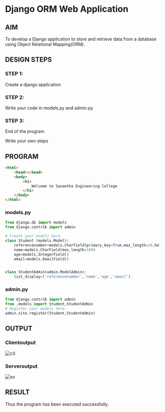 # Django ORM Web Application

## AIM

To develop a Django application to store and retrieve data from a database using Object Relational Mapping(ORM).

## DESIGN STEPS

### STEP 1:

Create a django application

### STEP 2:

Write your code in models.py and admin.py

### STEP 3:
End of the program

Write your own steps

## PROGRAM
```html
<html>
    <head></head>
    <body>
        <h1>
            Welcome to Saveetha Engineering College
        </h1>
    </body>
</html>
```
### models.py
```python
from django.db import models
from django.contrib import admin

# Create your models here.
class Student (models.Model):
    referencenumber=models.CharField(primary_key=True,max_length=20,help_text="reference number")
    name=models.CharField(max_length=100)
    age=models.IntegerField()
    email=models.EmailField()


class StudentAdmin(admin.ModelAdmin):
    list_display=('referencenumber','name','age','email')
```
### admin.py
```python
from django.contrib import admin
from .models import Student,StudentAdmin
# Register your models here.
admin.site.register(Student,StudentAdmin)
```
## OUTPUT

### Clientoutput
![c0](https://user-images.githubusercontent.com/119401150/232910188-1be45cae-f32c-41f3-9153-fe441cc7b4b7.png)

### Serveroutput
![so](https://user-images.githubusercontent.com/119401150/232910293-7d4678f8-9023-4ce7-8d82-8a83c930fde6.png)

## RESULT
Thus the program has been executed successfully.
